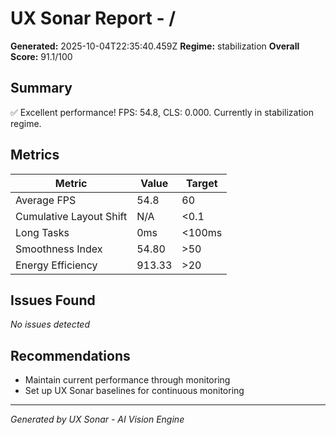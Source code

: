 # UX Sonar Report - /

**Generated:** 2025-10-04T22:35:40.459Z
**Regime:** stabilization
**Overall Score:** 91.1/100

## Summary

✅ Excellent performance! FPS: 54.8, CLS: 0.000. Currently in stabilization regime.

## Metrics

| Metric | Value | Target |
|--------|-------|--------|
| Average FPS | 54.8 | 60 |
| Cumulative Layout Shift | N/A | <0.1 |
| Long Tasks | 0ms | <100ms |
| Smoothness Index | 54.80 | >50 |
| Energy Efficiency | 913.33 | >20 |

## Issues Found

*No issues detected*



## Recommendations

- Maintain current performance through monitoring
- Set up UX Sonar baselines for continuous monitoring

---

*Generated by UX Sonar - AI Vision Engine*
